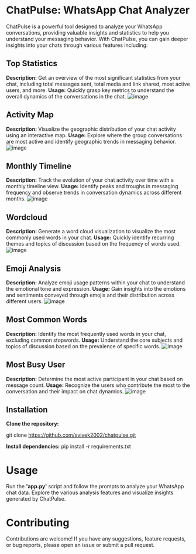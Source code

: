 # ChatPulse: WhatsApp Chat Analyzer
ChatPulse is a powerful tool designed to analyze your WhatsApp conversations, providing valuable insights and statistics to help you understand your messaging behavior. With ChatPulse, you can gain deeper insights into your chats through various features including:

## Top Statistics
**Description:** Get an overview of the most significant statistics from your chat, including total messages sent, total media and link shared, most active users, and more.
**Usage:** Quickly grasp key metrics to understand the overall dynamics of the conversations in the chat.
![image](https://github.com/svivek2002/ChatPulse/assets/97838886/607dd4c4-1ade-46bc-a752-5ce1545ab1f3)


## Activity Map
**Description:** Visualize the geographic distribution of your chat activity using an interactive map.
**Usage:**  Explore where the group conversations are most active and identify geographic trends in messaging behavior.
![image](https://github.com/svivek2002/ChatPulse/assets/97838886/918b0827-b29d-43f0-ac05-5f0b7c4ff507)


## Monthly Timeline
**Description:** Track the evolution of your chat activity over time with a monthly timeline view.
**Usage:**  Identify peaks and troughs in messaging frequency and observe trends in conversation dynamics across different months.
![image](https://github.com/svivek2002/ChatPulse/assets/97838886/8090af91-89cd-4678-88bc-5d2eca291b34)


## Wordcloud
**Description:** Generate a word cloud visualization to visualize the most commonly used words in your chat.
**Usage:**  Quickly identify recurring themes and topics of discussion based on the frequency of words used.
![image](https://github.com/svivek2002/ChatPulse/assets/97838886/d505a82f-10ec-4130-ac15-72f635179e25)


## Emoji Analysis
**Description:** Analyze emoji usage patterns within your chat to understand the emotional tone and expression.
**Usage:**  Gain insights into the emotions and sentiments conveyed through emojis and their distribution across different users.
![image](https://github.com/svivek2002/ChatPulse/assets/97838886/fe1f0977-45ce-420f-9264-ee8e5f6cf3dd)


## Most Common Words
**Description:** Identify the most frequently used words in your chat, excluding common stopwords.
**Usage:**  Understand the core subjects and topics of discussion based on the prevalence of specific words.
![image](https://github.com/svivek2002/ChatPulse/assets/97838886/5a961fe8-170d-4b76-b027-568234827262)


## Most Busy User
**Description:** Determine the most active participant in your chat based on message count.
**Usage:**  Recognize the users who contribute the most to the conversation and their impact on chat dynamics.
![image](https://github.com/svivek2002/ChatPulse/assets/97838886/9afe2d90-38f3-402c-9e54-9326971e0238)


## Installation
**Clone the repository:**

  git clone https://github.com/svivek2002/chatpulse.git

**Install dependencies:**
  pip install -r requirements.txt


# Usage
Run the **'app.py'** script and follow the prompts to analyze your WhatsApp chat data.
Explore the various analysis features and visualize insights generated by ChatPulse.

# Contributing
Contributions are welcome! If you have any suggestions, feature requests, or bug reports, please open an issue or submit a pull request.
